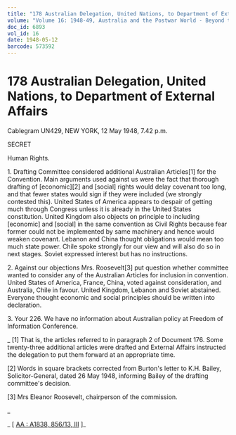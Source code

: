 ```yaml
---
title: "178 Australian Delegation, United Nations, to Department of External Affairs"
volume: "Volume 16: 1948-49, Australia and the Postwar World - Beyond the Region"
doc_id: 6893
vol_id: 16
date: 1948-05-12
barcode: 573592
---
```


# 178 Australian Delegation, United Nations, to Department of External Affairs

Cablegram UN429, NEW YORK, 12 May 1948, 7.42 p.m.

SECRET

Human Rights.

1\. Drafting Committee considered additional Australian Articles[1] for the Convention. Main arguments used against us were the fact that thorough drafting of [economic][2] and [social] rights would delay covenant too long, and that fewer states would sign if they were included (we strongly contested this). United States of America appears to despair of getting much through Congress unless it is already in the United States constitution. United Kingdom also objects on principle to including [economic] and [social] in the same convention as Civil Rights because fear former could not be implemented by same machinery and hence would weaken covenant. Lebanon and China thought obligations would mean too much state power. Chile spoke strongly for our view and will also do so in next stages. Soviet expressed interest but has no instructions.

2\. Against our objections Mrs. Roosevelt[3] put question whether committee wanted to consider any of the Australian Articles for inclusion in convention. United States of America, France, China, voted against consideration, and Australia, Chile in favour. United Kingdom, Lebanon and Soviet abstained. Everyone thought economic and social principles should be written into declaration.

3\. Your 226. We have no information about Australian policy at Freedom of Information Conference.

_ [1] That is, the articles referred to in paragraph 2 of Document 176. Some twenty-three additional articles were drafted and External Affairs instructed the delegation to put them forward at an appropriate time.

[2] Words in square brackets corrected from Burton's letter to K.H. Bailey, Solicitor-General, dated 26 May 1948, informing Bailey of the drafting committee's decision.

[3] Mrs Eleanor Roosevelt, chairperson of the commission.

_

_ [ [AA : A1838, 856/13, III](http://www.naa.gov.au/cgi-bin/Search?O=I&Number=573592) ]_
